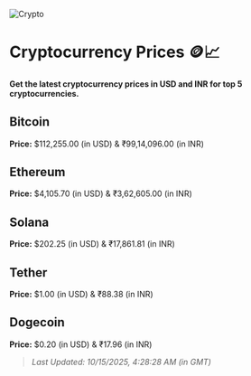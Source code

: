 
![Crypto](https://www.techguide.com.au/wp-content/uploads/2020/11/crypto3.jpeg)

# Cryptocurrency Prices 🪙📈

#### Get the latest cryptocurrency prices in USD and INR for top 5 cryptocurrencies.

## Bitcoin

**Price:** $112,255.00 (in USD) & ₹99,14,096.00 (in INR)

## Ethereum

**Price:** $4,105.70 (in USD) & ₹3,62,605.00 (in INR)

## Solana

**Price:** $202.25 (in USD) & ₹17,861.81 (in INR)

## Tether

**Price:** $1.00 (in USD) & ₹88.38 (in INR)

## Dogecoin

**Price:** $0.20 (in USD) & ₹17.96 (in INR)

> _Last Updated: 10/15/2025, 4:28:28 AM (in GMT)_
